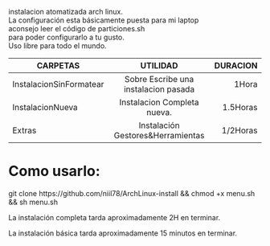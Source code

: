 instalacion atomatizada arch linux.                      
La configuración esta básicamente puesta para mi laptop        
aconsejo leer el código de particiones.sh                  
para poder configurarlo a tu gusto.                              
Uso libre para todo el mundo.

| CARPETAS                   | UTILIDAD                              | DURACION |
| ---------------------------|:-------------------------------------:| --------:|
| InstalacionSinFormatear    | Sobre Escribe una instalacion pasada  | 1Hora    |
| InstalacionNueva           | Instalacion Completa nueva.           | 1.5Horas |
| Extras                     | Instalación Gestores&Herramientas     | 1/2Horas |


<h1>Como usarlo:</h1>
git clone https://github.com/niil78/ArchLinux-install && chmod +x menu.sh && sh menu.sh

La instalación completa tarda aproximadamente 2H en terminar.


La instalación básica tarda aproximadamente 15 minutos en terminar.
